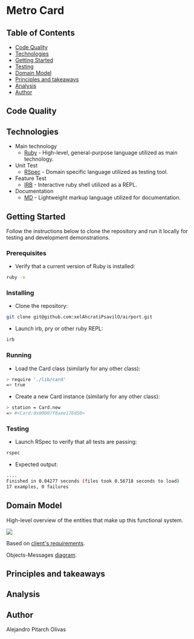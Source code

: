 # Metro Card

## Table of Contents
* [Code Quality](#code-quality)
* [Technologies](#technologies)
* [Getting Started](#getting-started)
* [Testing](#testing)
* [Domain Model](#domain-model)
* [Principles and takeaways](#principles-and-takeaways)
* [Analysis](#analysis)
* [Author](#author)

## Code Quality

## Technologies
- Main technology
  - [Ruby](https://www.ruby-lang.org/en/) - High-level, general-purpose language utilized as main technology.
- Unit Test
  - [RSpec](https://rspec.info/) - Domain specific language utilized as testing tool.
- Feature Test
  - [IRB](https://en.wikipedia.org/wiki/Interactive_Ruby_Shell) - Interactive ruby shell utilized as a REPL.
- Documentation
  - [MD](https://www.markdownguide.org/) - Lightweight markup language utilized for documentation.

## Getting Started

Follow the instructions below to clone the repository and run it locally for testing and development demonstrations.

### Prerequisites
- Verify that a current version of Ruby is installed:
```bash
ruby -v
```

### Installing
- Clone the repository:
```bash
git clone git@github.com:xelAhcratiPsavilO/airport.git
```
- Launch irb, pry or other ruby REPL:
```bash
irb
```
### Running
- Load the Card class (similarly for any other class):
```bash
> require './lib/card'
=> true
```
- Create a new Card instance (similarly for any other class):
```bash
> station = Card.new
=> #<Card:0x00007f8aee176d50>
```

### Testing
- Launch RSpec to verify that all tests are passing:
```bash
rspec
```
- Expected output:
```bash
....
Finished in 0.04277 seconds (files took 0.56718 seconds to load)
17 examples, 0 failures
```

## Domain Model

High-level overview of the entities that make up this functional system.

![](domain_model/DomainModel.png)

Based on [client's requirements](USER_STORIES.md).

Objects-Messages [diagram](DIAGRAM.md).

## Principles and takeaways

## Analysis

## Author

Alejandro Pitarch Olivas
